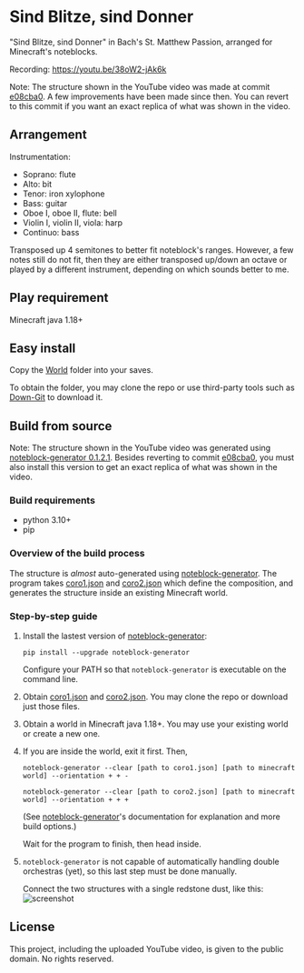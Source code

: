 # Sind Blitze, sind Donner
"Sind Blitze, sind Donner" in Bach's St. Matthew Passion, arranged for Minecraft's noteblocks.

Recording: https://youtu.be/38oW2-jAk6k

Note: The structure shown in the YouTube video was made at commit [e08cba0](https://github.com/FelixFourcolor/Sind-Blitze-sind-Donner/tree/e08cba0fd2dee93d267b618ae4f70846e8c5f646). A few improvements have been made since then. You can revert to this commit if you want an exact replica of what was shown in the video.

## Arrangement
Instrumentation:
* Soprano: flute
* Alto: bit
* Tenor: iron xylophone
* Bass: guitar
* Oboe I, oboe II, flute: bell
* Violin I, violin II, viola: harp
* Continuo: bass

Transposed up 4 semitones to better fit noteblock's ranges. However, a few notes still do not fit, then they are either transposed up/down an octave or played by a different instrument, depending on which sounds better to me.

## Play requirement
Minecraft java 1.18+

## Easy install 
Copy the [World](https://github.com/FelixFourcolor/Sind-Blitze-sind-Donner/tree/master/World) folder into your saves.

To obtain the folder, you may clone the repo or use third-party tools such as [Down-Git](https://minhaskamal.github.io/DownGit) to download it.

## Build from source
Note: The structure shown in the YouTube video was generated using [noteblock-generator 0.1.2.1](https://pypi.org/project/noteblock-generator/0.1.2.1/). Besides reverting to commit [e08cba0](https://github.com/FelixFourcolor/Sind-Blitze-sind-Donner/tree/e08cba0fd2dee93d267b618ae4f70846e8c5f646), you must also install this version to get an exact replica of what was shown in the video.

### Build requirements
* python 3.10+
* pip

### Overview of the build process
The structure is *almost* auto-generated using [noteblock-generator](https://github.com/FelixFourcolor/noteblock-generator). The program takes [coro1.json](https://github.com/FelixFourcolor/Sind-Blitze-sind-Donner/blob/master/coro1.json) and [coro2.json](https://github.com/FelixFourcolor/Sind-Blitze-sind-Donner/blob/master/coro2.json) which define the composition, and generates the structure inside an existing Minecraft world.

### Step-by-step guide

1. Install the lastest version of [noteblock-generator](https://github.com/FelixFourcolor/noteblock-generator):
    ```
    pip install --upgrade noteblock-generator
    ```
    Configure your PATH so that `noteblock-generator` is executable on the command line.

2. Obtain [coro1.json](https://github.com/FelixFourcolor/Sind-Blitze-sind-Donner/blob/master/coro1.json) and [coro2.json](https://github.com/FelixFourcolor/Sind-Blitze-sind-Donner/blob/master/coro2.json). You may clone the repo or download just those files.

3. Obtain a world in Minecraft java 1.18+. You may use your existing world or create a new one. 

4. If you are inside the world, exit it first. Then,
    ```
    noteblock-generator --clear [path to coro1.json] [path to minecraft world] --orientation + + -

    noteblock-generator --clear [path to coro2.json] [path to minecraft world] --orientation + + +
    ```

    (See [noteblock-generator](https://github.com/FelixFourcolor/noteblock-generator)'s documentation for explanation and more build options.)

    Wait for the program to finish, then head inside.

5. `noteblock-generator` is not capable of automatically handling double orchestras (yet), so this last step must be done manually.

    Connect the two structures with a single redstone dust, like this: ![screenshot](screenshot.png)

## License
This project, including the uploaded YouTube video, is given to the public domain. No rights reserved.
